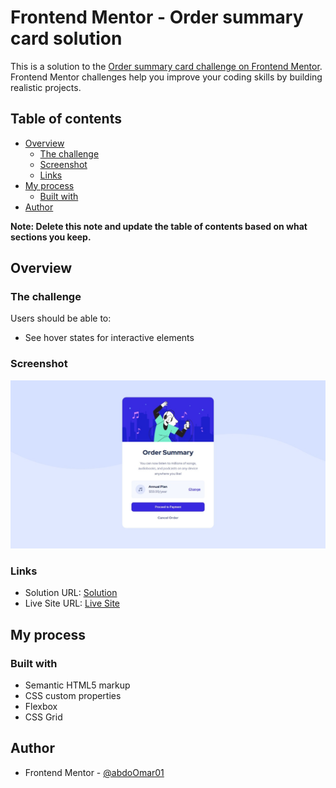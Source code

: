 # Frontend Mentor - Order summary card solution

This is a solution to the [Order summary card challenge on Frontend Mentor](https://www.frontendmentor.io/challenges/order-summary-component-QlPmajDUj). Frontend Mentor challenges help you improve your coding skills by building realistic projects. 

## Table of contents

- [Overview](#overview)
  - [The challenge](#the-challenge)
  - [Screenshot](#screenshot)
  - [Links](#links)
- [My process](#my-process)
  - [Built with](#built-with)
- [Author](#author)

**Note: Delete this note and update the table of contents based on what sections you keep.**

## Overview

### The challenge

Users should be able to:

- See hover states for interactive elements

### Screenshot

![](./screenshot.jpeg)

### Links

- Solution URL: [Solution](https://www.frontendmentor.io/solutions/order-summary-SZQMd1VIrm)
- Live Site URL: [Live Site](https://abdoomar01.github.io/ordersummary/)

## My process

### Built with

- Semantic HTML5 markup
- CSS custom properties
- Flexbox
- CSS Grid

## Author

- Frontend Mentor - [@abdoOmar01](https://www.frontendmentor.io/profile/abdoOmar01)

